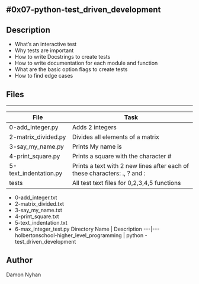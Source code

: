 #0x07-python-test_driven_development
---
## Description
* What’s an interactive test
* Why tests are important
* How to write Docstrings to create tests
* How to write documentation for each module and function
* What are the basic option flags to create tests
* How to find edge cases
## Files
---
File|Task
---|---
0-add_integer.py | Adds 2 integers
2-matrix_divided.py | Divides all elements of a matrix
3-say_my_name.py | Prints My name is <first name> <last name>
4-print_square.py | Prints a square with the character #
5-text_indentation.py | Prints a text with 2 new lines after each of these characters: ., ? and :
tests | All test text files for 0,2,3,4,5 functions
* 0-add_integer.txt
* 2-matrix_divided.txt
* 3-say_my_name.txt
* 4-print_square.txt
* 5-text_indentation.txt
* 6-max_integer_test.py 
Directory Name | Description
---|---
holbertonschool-higher_level_programming | python - test_driven_development
## Author
Damon Nyhan
